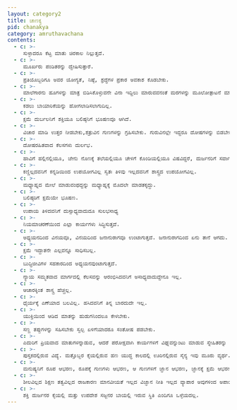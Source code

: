 ```yaml
---
layout: category2
title: ಚಾಣಕ್ಯ
pid: chanakya
category: amruthavachana
contents:
  - c: >- 
     ಸುಳ್ಳಾದರೂ ಕೆಟ್ಟ ಮಾತು ಚಿರಕಾಲ ನಿಲ್ಲುತ್ತದೆ.
  - c: >- 
     ಮೂರ್ಖರು ಪಂಡಿತರನ್ನು ದ್ವೇಷಿಸುತ್ತಾರೆ.
  - c: >- 
     ಪ್ರತಿಯೊಬ್ಬರಿಗೂ ಅವರ ಯೋಗ್ಯತೆ, ನಿಷ್ಠೆ, ಶ್ರದ್ಧೆಗಳ ಪ್ರಕಾರ ಅವಕಾಶ ಕೊಡಬೇಕು.
  - c: >- 
     ಮಾಲೆಗಾರನು ಹೂಗಳನ್ನು ಮಾತ್ರ ಬಿಡಿಸಿಕೊಳ್ಳುವನೇ ವಿನಾ ಇದ್ದಿಲು ಮಾರುವವನಂತೆ ಮರಗಳನ್ನು ಮೂಲೋತ್ಪಾಟನೆ ಮಾಡಲಾರ.
  - c: >- 
     ಕಡಲು ಬಾಯಾರಿಕೆಯನ್ನು ಹೋಗಲಾಡಿಸಲಾಗುದಿಲ್ಲ.
  - c: >- 
     ಕ್ಷಮೆ ದುರ್ಬಲನಿಗೆ ಶಕ್ತಿಯೂ ಬಲಿಷ್ಠನಿಗೆ ಭೂಷಣವೂ ಆಗಿದೆ.
  - c: >- 
     ವಿಚಾರ ಮಾಡಿ ಉತ್ತರ ನೀಡಬೇಕು,ಶತ್ರುವಿನ ಗುಣಗಳನ್ನು ಗ್ರಹಿಸಬೇಕು. ಗುರುವಿನಲ್ಲೇ ಇದ್ದರೂ ದೋಷಗಳನ್ನು ಬಿಡಬೇಕು.
  - c: >- 
     ದೋಷರಹಿತವಾದ ಕೆಲಸಗಳು ದುರ್ಲಭ.
  - c: >- 
     ಹಾವಿಗೆ ಹಲ್ಲಿನಲ್ಲಿಯೂ, ಜೇನು ನೊಣಕ್ಕೆ ತಲೆಯಲ್ಲಿಯೂ ಚೇಳಿಗೆ ಕೊಂಡಿಯಲ್ಲಿಯೂ ವಿಷವಿದ್ದರೆ, ದುರ್ಜನರಿಗೆ ಸರ್ವಾಂಗದಲ್ಲಿಯೂ ಇದೆ.
  - c: >- 
     ಕಣ್ಣಿಲ್ಲದವನಿಗೆ ಕನ್ನಡಿಯಿಂದ ಉಪಯೋಗವಿಲ್ಲ ಸ್ವತಃ ತಿಳಿವು ಇಲ್ಲದವನಿಗೆ ಶಾಸ್ತ್ರದ ಉಪಯೋಗವಿಲ್ಲ.
  - c: >- 
     ಮಧ್ಯಾಹ್ನದ ಮೇಲೆ ಮಾಡುವಂಥದ್ದನ್ನು ಮಧ್ಯಾಹ್ನಕ್ಕೆ ಮೊದಲೇ ಮಾಡತಕ್ಕದ್ದು.
  - c: >- 
     ಬಲಿಷ್ಠರಿಗೆ ಕ್ಷಮೆಯೇ ಭೂಷಣ.
  - c: >- 
     ಉಪಾಯ ತಿಳಿದವನಿಗೆ ದುಸ್ಸಾಧ್ಯವಾದುದೂ ಸುಲಭಸಾಧ್ಯ
  - c: >- 
     ನಿಯಮಾಚರಣೆಯಿಂದ ಎಲ್ಲಾ ಕಾರ್ಯಗಳು ಸಿದ್ಧಿಸುತ್ತದೆ.
  - c: >- 
     ಅಧ್ಯಯನದಿಂದ ವಿನಯವೂ, ವಿನಯದಿಂದ ಜನಾನುರಾಗವೂ ಉಂಟಾಗುತ್ತದೆ. ಜನಾನುರಾಗದಿಂದ ಏನು ತಾನೆ ಆಗದು.
  - c: >- 
     ಕ್ಷಮೆ ಇದ್ದಾತನೇ ಎಲ್ಲವನ್ನೂ ಸಾಧಿಸಬಲ್ಲ.
  - c: >- 
     ಬುದ್ಧಿಜೀವಿಗಳ ಸಹಕಾರದಿಂದ ಅಧ್ಯಯನವುಂಟಾಗುತ್ತದೆ.
  - c: >- 
     ನ್ಯಾಯ ಸಮ್ಮತವಾದ ಮಾರ್ಗದಲ್ಲಿ ಕೆಲಸವನ್ನು ಆರಂಭಿಸಿದವನಿಗೆ ಅಸಾಧ್ಯವಾದುದ್ದೇನೂ ಇಲ್ಲ.
  - c: >- 
     ಆಚಾರಕ್ಕಿಂತ ಶಾಸ್ತ್ರ ಹೆಚ್ಚಲ್ಲ.
  - c: >- 
     ಧೈರ್ಯಕ್ಕೆ ಎಣೆಯಾದ ಬಲವಿಲ್ಲ. ಹಸಿದವನಿಗೆ ತಿನ್ನ ಬಾರದುದೇ ಇಲ್ಲ.
  - c: >- 
     ಯುಕ್ತಿಯಿಂದ ಆಡಿದ ಮಾತನ್ನು ಹುಡುಗನಿಂದಲೂ ಕೇಳಬೇಕು.
  - c: >- 
     ಸಣ್ಣ ತಪ್ಪುಗಳನ್ನು ಸಹಿಸಬೇಕು ಸ್ವಲ್ಪ ಏಳಿಗೆಯಾದರೂ ಸಂತೋಷ ಪಡಬೇಕು.
  - c: >- 
     ಎದುರಿಗೆ ಪ್ರಿಯವಾದ ಮಾತುಗಳನ್ನಾಡುವ, ಆದರೆ ಪರೋಕ್ಷವಾಗಿ ಕಾರ್ಯಗಳಿಗೆ ವಿಘ್ನವನ್ನುಂಟು ಮಾಡುವ ಸ್ನೇಹಿತರನ್ನು ವಿಷ ಪಾತ್ರೆಯಂತೆ ವ್ಯರ್ಜ್ಯ ಮಾಡಬೇಕು.
  - c: >- 
     ಪುಸ್ತಕದಲ್ಲಿರುವ ವಿದ್ಯೆ. ಮತ್ತೊಬ್ಬರ ಕೈಯಲ್ಲಿರುವ ಹಣ ಯುದ್ಧ ಕಾಲದಲ್ಲಿ ಊರಿನಲ್ಲಿರುವ ಸೈನ್ಯ ಇವು ಮೂರು ವ್ಯರ್ಥ. 
  - c: >- 
     ಮನುಷ್ಯನಿಗೆ ರೂಪ ಆಭರಣ, ರೂಪಕ್ಕೆ ಗುಣಗಳು ಆಭರಣ, ಆ ಗುಣಗಳಿಗೆ ಜ್ಞಾನ ಆಭರಣ, ಜ್ಞಾನಕ್ಕೆ ಕ್ಷಮೆ ಆಭರಣ.
  - c: >- 
     ಶೀಲವಿಲ್ಲದ ಶಿಕ್ಷಣ ತತ್ವವಿಲ್ಲದ ರಾಜಕಾರಣ ಮಾನವೀಯತೆ ಇಲ್ಲದ ವಿಜ್ಞಾನ ನೀತಿ ಇಲ್ಲದ ವ್ಯಾಪಾರ ಅವುಗಳಿಂದ ಅಪಾಯ ನಿಶ್ಚಿತ. 
  - c: >- 
     ಶಕ್ತಿ ದುರ್ಜನರ ಕೈಯಲ್ಲಿ ಮತ್ತು ಉಪದೇಶ ಸಜ್ಜನರ ಬಾಯಲ್ಲಿ ಇರುವ ಸ್ಥಿತಿ ಎಂದಿಗೂ ಒಳ್ಳೆಯದಲ್ಲ. 
---
```

